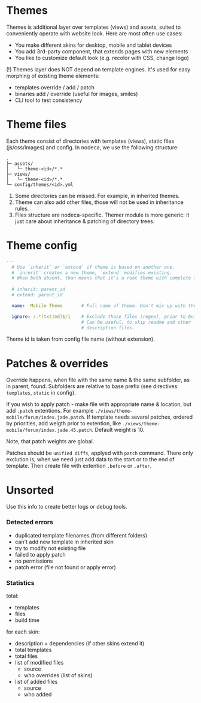 Themes
======

Themes is additional layer over templates (views) and assets, suited to
conveniently operate with website look. Here are most often use cases:

- You make different skins for desktop, mobile and tablet devices
- You add 3rd-party component, that extends pages with new elements
- You like to customize default look (e.g. recolor with CSS, change logo)

(!) Themes layer does NOT depend on template engines. It's used for easy
morphing of existing theme elements:

- templates override / add / patch
- binaries add / override (useful for images, smiles)
- CLI tool to test consistency


Theme files
===========

Each theme consist of directories with templates (views), static files
(js/css/images) and config. In nodeca, we use the following structure:

```
.
├─ assets/
│   └─ theme-<id>/*.* 
├─ views/
│   └─ theme-<id>/*.* 
└─ config/themes/<id>.yml
```

1. Some directories can be missed. For example, in inherited themes.
2. Theme can also add other files, those will not be used in inheritance rules.
3. Files structure are nodeca-specific. Themer module is more generic: it just
   care about inheritance & patching of directory trees.


Theme config
============

``` yaml
---
  # Use `inherit` or `extend` if theme is based on another one.
  # `inrerit` creates a new theme, `extend` modifies existing.
  # When both absent, than means that it's a root theme with complete file set.
  
  # inherit: parent_id
  # extend: parent_id

  name:  Mobile Theme       # Full name of theme. Don't mix up with theme id.

  ignore: /.*(txt|md)$/i    # Exclude those files (regex), prior to build theme.
                            # Can be useful, to skip readme and other
                            # description files.
```

Theme id is taken from config file name (without extension).


Patches & overrides
===================

Override happens, when file with the same name & the same subfolder, as in
parent, found. Subfolders are relative to base prefix (see directives
`templates`, `static` in config).

If you wish to apply patch - make file with appropriate name & location, but add
`.patch` extentions. For example `./views/theme-mobile/forum/index.jade.patch`.
If template needs sevaral patches, ordered by priorities, add weigth prior to
extention, like `./views/theme-mobile/forum/index.jade.45.patch`. Default weight
is 10.

Note, that patch weights are global.

Patches should be `unified diffs`, applyed with `patch` command. There only
exclution is, when we need just add data to the start or to the end of template.
Then create file with extention `.before` or `.after`.

Unsorted
========

Use this info to create better logs or debug tools.

### Detected errors

- duplicated template filenames (from different folders)
- can't add new template in inherited skin
- try to modify not existing file
- failed to apply patch
- no permissions
- patch error (file not found or apply error)

### Statistics

total:

- templates
- files
- build time

for each skin:

- description + dependencies (if other skins extend it)
- total templates
- total files
- list of modified files
  - source
  - who overrides (list of skins)
- list of added files
  - source
  - who added

